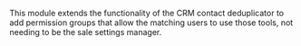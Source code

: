 This module extends the functionality of the CRM contact deduplicator to
add permission groups that allow the matching users to use those tools,
not needing to be the sale settings manager.
